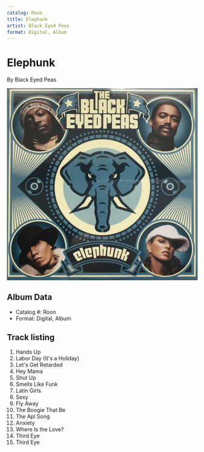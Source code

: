 ```yaml
---
catalog: Roon
title: Elephunk
artist: Black Eyed Peas
format: Digital, Album
---
```


# Elephunk

By Black Eyed Peas

![](../../assets/albumcovers/Black_Eyed_Peas-Elephunk.png)

## Album Data

- Catalog #: Roon
- Format: Digital, Album


## Track listing


1. Hands Up
2. Labor Day (It's a Holiday)
3. Let's Get Retarded
4. Hey Mama
5. Shut Up
6. Smells Like Funk
7. Latin Girls
8. Sexy
9. Fly Away
10. The Boogie That Be
11. The Apl Song
12. Anxiety
13. Where Is the Love?
14. Third Eye
15. Third Eye

